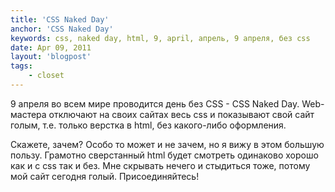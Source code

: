 ```yaml
---
title: 'CSS Naked Day'
anchor: 'CSS Naked Day'
keywords: css, naked day, html, 9, april, апрель, 9 апреля, без css
date: Apr 09, 2011
layout: 'blogpost'
tags:
    - closet
---
```


9 апреля во всем мире проводится день без CSS - CSS Naked Day. Web-мастера отключают на своих сайтах весь css и показывают свой сайт голым, т.е. только верстка в html, без какого-либо оформления.

Скажете, зачем? Особо то может и не зачем, но я вижу в этом большую пользу. Грамотно сверстанный html будет смотреть одинаково хорошо как и с css так и без. Мне скрывать нечего и стыдиться тоже, потому мой сайт сегодня голый. Присоединяйтесь!